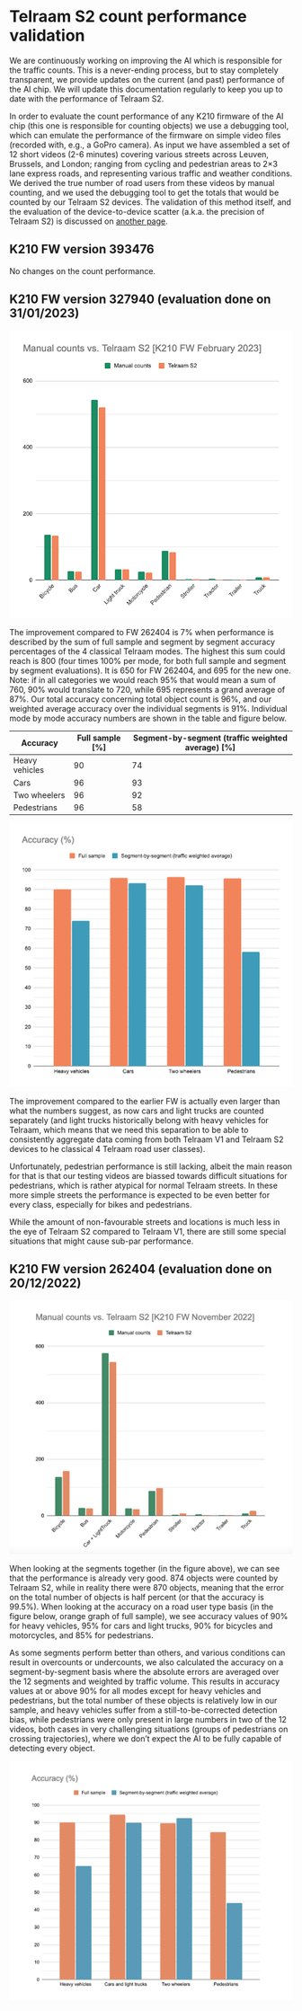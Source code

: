 # Telraam S2 count performance validation

We are continuously working on improving the AI which is responsible for the traffic counts. This is a never-ending process, but to stay completely transparent, we provide updates on the current (and past) performance of the AI chip. We will update this documentation regularly to keep you up to date with the performance of Telraam S2.

In order to evaluate the count performance of any K210 firmware of the AI chip (this one is responsible for counting objects) we use a debugging tool, which can emulate the performance of the firmware on simple video files (recorded with, e.g., a GoPro camera). As input we have assembled a set of 12 short videos (2-6 minutes) covering various streets across Leuven, Brussels, and London; ranging from cycling and pedestrian areas to 2×3 lane express roads, and representing various traffic and weather conditions. We derived the true number of road users from these videos by manual counting, and we used the debugging tool to get the totals that would be counted by our Telraam S2 devices. The validation of this method itself, and the evaluation of the device-to-device scatter (a.k.a. the precision of Telraam S2) is discussed on [another page](https://github.com/Telraam/Telraam-S2/blob/main/count-consistency-validation.md).

## K210 FW version 393476

No changes on the count performance.

## K210 FW version 327940 (evaluation done on 31/01/2023)

![FW 327940 count evaluation](/assets/327940_counts.png)

The improvement compared to FW 262404 is 7% when performance is described by the sum of full sample and segment by segment accuracy percentages of the 4 classical Telraam modes. The highest this sum could reach is 800 (four times 100% per mode, for both full sample and segment by segment evaluations). It is 650 for FW 262404, and 695 for the new one. Note: if in all categories we would reach 95% that would mean a sum of 760, 90% would translate to 720, while 695 represents a grand average of 87%. Our total accuracy concerning total object count is 96%, and our weighted average accuracy over the individual segments is 91%. Individual mode by mode accuracy numbers are shown in the table and figure below.

| Accuracy       | Full sample [%] | Segment-by-segment (traffic weighted average) [%] |
|----------------|-----------------|---------------------------------------------------|
| Heavy vehicles |              90 |                                                74 |
| Cars           |              96 |                                                93 |
| Two wheelers   |              96 |                                                92 |
| Pedestrians    |              96 |                                                58 |

![FW 327940 accuracy values](/assets/327940_accuracy.png)

The improvement compared to the earlier FW is actually even larger than what the numbers suggest, as now cars and light trucks are counted separately (and light trucks historically belong with heavy vehicles for Telraam, which means that we need this separation to be able to consistently aggregate data coming from both Telraam V1 and Telraam S2 devices to he classical 4 Telraam road user classes).

Unfortunately, pedestrian performance is still lacking, albeit the main reason for that is that our testing videos are biassed towards difficult situations for pedestrians, which is rather atypical for normal Telraam streets. In these more simple streets the performance is expected to be even better for every class, especially for bikes and pedestrians.

While the amount of non-favourable streets and locations is much less in the eye of Telraam S2 compared to Telraam V1, there are still some special situations that might cause sub-par performance. 

## K210 FW version 262404 (evaluation done on 20/12/2022)

![FW 262404 count evaluation](/assets/262404_counts.png)

When looking at the segments together (in the figure above), we can see that the performance is already very good. 874 objects were counted by Telraam S2, while in reality there were 870 objects, meaning that the error on the total number of objects is half percent (or that the accuracy is 99.5%). When looking at the accuracy on a road user type basis (in the figure below, orange graph of full sample), we see accuracy values of 90% for heavy vehicles, 95% for cars and light trucks, 90% for bicycles and motorcycles, and 85% for pedestrians.

As some segments perform better than others, and various conditions can result in overcounts or undercounts, we also calculated the accuracy on a segment-by-segment basis where the absolute errors are averaged over the 12 segments and weighted by traffic volume. This results in accuracy values at or above 90% for all modes except for heavy vehicles and pedestrians, but the total number of these objects is relatively low in our sample, and heavy vehicles suffer from a still-to-be-corrected detection bias, while pedestrians were only present in large numbers in two of the 12 videos, both cases in very challenging situations (groups of pedestrians on crossing trajectories), where we don’t expect the AI to be fully capable of detecting every object.

![FW 262404 accuracy values](/assets/262404_accuracy.png)
